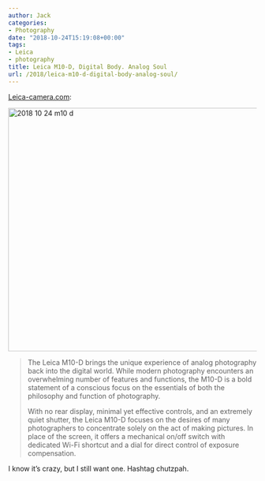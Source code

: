 ```yaml
---
author: Jack
categories:
- Photography
date: "2018-10-24T15:19:08+00:00"
tags:
- Leica
- photography
title: Leica M10-D, Digital Body. Analog Soul
url: /2018/leica-m10-d-digital-body-analog-soul/
---
```

[Leica-camera.com][1]:

<img src="/img/2018/10/2018-10-24_m10-d.jpg" alt="2018 10 24 m10 d" title="2018-10-24_m10-d.jpg" border="0" width="799" height="493" />

> The Leica M10-D brings the unique experience of analog photography back into the digital world. While modern photography encounters an overwhelming number of features and functions, the M10-D is a bold statement of a conscious focus on the essentials of both the philosophy and function of photography.
> 
> With no rear display, minimal yet effective controls, and an extremely quiet shutter, the Leica M10-D focuses on the desires of many photographers to concentrate solely on the act of making pictures. In place of the screen, it offers a mechanical on/off switch with dedicated Wi-Fi shortcut and a dial for direct control of exposure compensation. 

I know it&#8217;s crazy, but I still want one. Hashtag chutzpah.

 [1]: http://us.leica-camera.com/Photography/Leica-M/Leica-M10-D